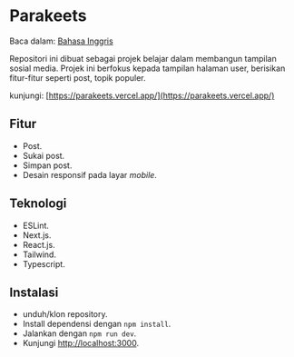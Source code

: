 # Parakeets

Baca dalam: [Bahasa Inggris](README.md)

Repositori ini dibuat sebagai projek belajar dalam membangun tampilan sosial media. Projek ini berfokus kepada tampilan halaman user, berisikan fitur-fitur seperti post, topik populer.

kunjungi: [https://parakeets.vercel.app/](https://parakeets.vercel.app/)

## Fitur

- Post.
- Sukai post.
- Simpan post.
- Desain responsif pada layar *mobile*.

## Teknologi

- ESLint.
- Next.js.
- React.js.
- Tailwind.
- Typescript.

## Instalasi

- unduh/klon repository.
- Install dependensi dengan  `npm install`.
- Jalankan dengan  `npm run dev`.
- Kunjungi [http://localhost:3000](http://localhost:3000).
